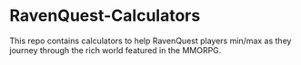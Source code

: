 # RavenQuest-Calculators
This repo contains calculators to help RavenQuest players min/max as they journey through the rich world featured in the MMORPG.
